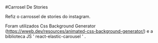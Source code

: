 #Carrosel De Stories

Refiz o carrossel de stories do instagram.

Foram utilizados Css Background Generator (https://wweb.dev/resources/animated-css-background-generator/) e a biblioteca JS ' react-elastic-carousel ' .
